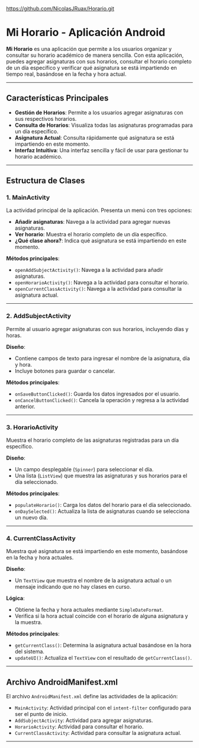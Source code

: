 https://github.com/NicolasJRuax/Horario.git

# Mi Horario - Aplicación Android

**Mi Horario** es una aplicación que permite a los usuarios organizar y consultar su horario académico de manera sencilla. Con esta aplicación, puedes agregar asignaturas con sus horarios, consultar el horario completo de un día específico y verificar qué asignatura se está impartiendo en tiempo real, basándose en la fecha y hora actual.

---

## **Características Principales**
- **Gestión de Horarios**: Permite a los usuarios agregar asignaturas con sus respectivos horarios.
- **Consulta de Horarios**: Visualiza todas las asignaturas programadas para un día específico.
- **Asignatura Actual**: Consulta rápidamente qué asignatura se está impartiendo en este momento.
- **Interfaz Intuitiva**: Una interfaz sencilla y fácil de usar para gestionar tu horario académico.

---

## **Estructura de Clases**

### **1. MainActivity**
La actividad principal de la aplicación. Presenta un menú con tres opciones:
- **Añadir asignaturas**: Navega a la actividad para agregar nuevas asignaturas.
- **Ver horario**: Muestra el horario completo de un día específico.
- **¿Qué clase ahora?**: Indica qué asignatura se está impartiendo en este momento.

**Métodos principales**:
- `openAddSubjectActivity()`: Navega a la actividad para añadir asignaturas.
- `openHorarioActivity()`: Navega a la actividad para consultar el horario.
- `openCurrentClassActivity()`: Navega a la actividad para consultar la asignatura actual.

---

### **2. AddSubjectActivity**
Permite al usuario agregar asignaturas con sus horarios, incluyendo días y horas.

**Diseño**:
- Contiene campos de texto para ingresar el nombre de la asignatura, día y hora.
- Incluye botones para guardar o cancelar.

**Métodos principales**:
- `onSaveButtonClicked()`: Guarda los datos ingresados por el usuario.
- `onCancelButtonClicked()`: Cancela la operación y regresa a la actividad anterior.

---

### **3. HorarioActivity**
Muestra el horario completo de las asignaturas registradas para un día específico.

**Diseño**:
- Un campo desplegable (`Spinner`) para seleccionar el día.
- Una lista (`ListView`) que muestra las asignaturas y sus horarios para el día seleccionado.

**Métodos principales**:
- `populateHorario()`: Carga los datos del horario para el día seleccionado.
- `onDaySelected()`: Actualiza la lista de asignaturas cuando se selecciona un nuevo día.

---

### **4. CurrentClassActivity**
Muestra qué asignatura se está impartiendo en este momento, basándose en la fecha y hora actuales.

**Diseño**:
- Un `TextView` que muestra el nombre de la asignatura actual o un mensaje indicando que no hay clases en curso.

**Lógica**:
- Obtiene la fecha y hora actuales mediante `SimpleDateFormat`.
- Verifica si la hora actual coincide con el horario de alguna asignatura y la muestra.

**Métodos principales**:
- `getCurrentClass()`: Determina la asignatura actual basándose en la hora del sistema.
- `updateUI()`: Actualiza el `TextView` con el resultado de `getCurrentClass()`.

---

## **Archivo AndroidManifest.xml**
El archivo `AndroidManifest.xml` define las actividades de la aplicación:
- `MainActivity`: Actividad principal con el `intent-filter` configurado para ser el punto de inicio.
- `AddSubjectActivity`: Actividad para agregar asignaturas.
- `HorarioActivity`: Actividad para consultar el horario.
- `CurrentClassActivity`: Actividad para consultar la asignatura actual.

---
